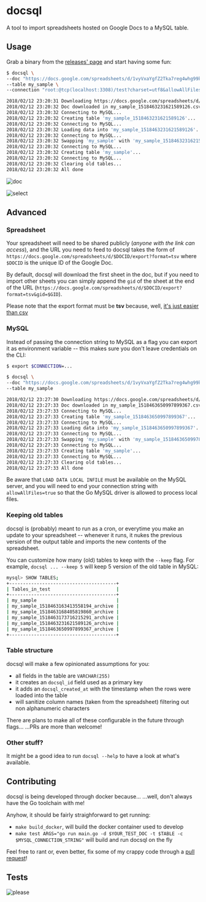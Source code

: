# docsql

A tool to import spreadsheets hosted on Google Docs to a MySQL table.

## Usage

Grab a binary from the [releases' page](https://github.com/odino/docsql/releases)
and start having some fun:

``` bash
$ docsql \
--doc "https://docs.google.com/spreadsheets/d/1vyVxaYgfZ2Tka7reg4whg99kRlWqpg6cKvEa1QFArZI/export?format=tsv" \
--table my_sample \
--connection "root:@tcp(localhost:3308)/test?charset=utf8&allowAllFiles=true"

2018/02/12 23:20:31 Downloading https://docs.google.com/spreadsheets/d/1vyVxaYgfZ2Tka7reg4whg99kRlWqpg6cKvEa1QFArZI/export?format=tsv ...
2018/02/12 23:20:32 Doc downloaded in my_sample_1518463231621589126.csv
2018/02/12 23:20:32 Connecting to MySQL...
2018/02/12 23:20:32 Creating table 'my_sample_1518463231621589126'...
2018/02/12 23:20:32 Connecting to MySQL...
2018/02/12 23:20:32 Loading data into 'my_sample_1518463231621589126'...
2018/02/12 23:20:32 Connecting to MySQL...
2018/02/12 23:20:32 Swapping 'my_sample' with 'my_sample_1518463231621589126'
2018/02/12 23:20:32 Connecting to MySQL...
2018/02/12 23:20:32 Creating table 'my_sample'...
2018/02/12 23:20:32 Connecting to MySQL...
2018/02/12 23:20:32 Clearing old tables...
2018/02/12 23:20:32 All done
```

![doc](https://raw.githubusercontent.com/odino/docsql/master/images/doc.png)

![select](https://raw.githubusercontent.com/odino/docsql/master/images/docsql.png)

## Advanced

### Spreadsheet

Your spreadsheet will need to be shared publicly (*anyone with the link can access*),
and the URL you need to feed to docsql takes the form of `https://docs.google.com/spreadsheets/d/$DOCID/export?format=tsv`
where `$DOCID` is the unique ID of the Google Doc.

By default, docsql will download the first sheet in the doc, but if you need to
import other sheets you can simply append the `gid` of the sheet at the end of the URL
(`https://docs.google.com/spreadsheets/d/$DOCID/export?format=tsv&gid=$GID`).

Please note that the export format must be **tsv** because, well, [it's just
easier than csv](https://en.wikipedia.org/wiki/Tab-separated_values)

### MySQL

Instead of passing the connection string to MySQL as a flag you can export it as
environment variable -- this makes sure you don't leave credentials on the CLI:

``` bash
$ export $CONNECTION=...

$ docsql \
--doc "https://docs.google.com/spreadsheets/d/1vyVxaYgfZ2Tka7reg4whg99kRlWqpg6cKvEa1QFArZI/export?format=tsv" \
--table my_sample  

2018/02/12 23:27:30 Downloading https://docs.google.com/spreadsheets/d/1vyVxaYgfZ2Tka7reg4whg99kRlWqpg6cKvEa1QFArZI/export?format=tsv ...
2018/02/12 23:27:33 Doc downloaded in my_sample_1518463650997899367.csv
2018/02/12 23:27:33 Connecting to MySQL...
2018/02/12 23:27:33 Creating table 'my_sample_1518463650997899367'...
2018/02/12 23:27:33 Connecting to MySQL...
2018/02/12 23:27:33 Loading data into 'my_sample_1518463650997899367'...
2018/02/12 23:27:33 Connecting to MySQL...
2018/02/12 23:27:33 Swapping 'my_sample' with 'my_sample_1518463650997899367'
2018/02/12 23:27:33 Connecting to MySQL...
2018/02/12 23:27:33 Creating table 'my_sample'...
2018/02/12 23:27:33 Connecting to MySQL...
2018/02/12 23:27:33 Clearing old tables...
2018/02/12 23:27:33 All done
```

Be aware that `LOAD DATA LOCAL INFILE` must be available on the MySQL server,
and you will need to end your connection string with `allowAllFiles=true` so that
the Go MySQL driver is allowed to process local files.

### Keeping old tables

docsql is (probably) meant to run as a cron, or everytime you make an update to
your spreadsheet -- whenever it runs, it nukes the previous version of the output
table and imports the new contents of the spreadsheet.

You can customize how many (old) tables to keep with the `--keep` flag. For example,
`docsql ... --keep 5` will keep 5 version of the old table in MySQL:

``` bash
mysql> SHOW TABLES;
+---------------------------------------+
| Tables_in_test                        |
+---------------------------------------+
| my_sample                             |
| my_sample_1518463163413558194_archive |
| my_sample_1518463168405819860_archive |
| my_sample_1518463173716215291_archive |
| my_sample_1518463231621589126_archive |
| my_sample_1518463650997899367_archive |
+---------------------------------------+
```

### Table structure

docsql will make a few opinionated assumptions for you:

* all fields in the table are `VARCHAR(255)`
* it creates an `docsql_id` field used as a primary key
* it adds an `docsql_created_at` with the timestamp when the rows were loaded into the table
* will sanitize column names (taken from the spreadsheet) filtering out non alphanumeric characters

There are plans to make all of these configurable in the future through flags...
...PRs are more than welcome!

### Other stuff?

It might be a good idea to run `docsql --help` to have a look at what's available.

## Contributing

docsql is being developed through docker because... ...well, don't always have
the Go toolchain with me!

Anyhow, it should be fairly straighforward to get running:

* `make build_docker`, will build the docker container used to develop
* `make test ARGS="go run main.go -d $YOUR_TEST_DOC -t $TABLE -c $MYSQL_CONNECTION_STRING"` will build and run docsql on the fly

Feel free to rant or, even better, fix some of my crappy code through a [pull request](https://github.com/odino/docsql/pulls)!

## Tests

![please](http://galeri2.uludagsozluk.com/342/bitch-please_459292.jpg)
